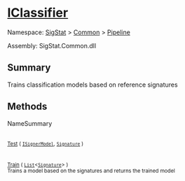 # [IClassifier](./IClassifier.md)

Namespace: [SigStat]() > [Common](./../README.md) > [Pipeline](./README.md)

Assembly: SigStat.Common.dll

## Summary
Trains classification models based on reference signatures

## Methods

NameSummary

<br><sub>[Test](./Methods/IClassifier-100663477.md) ( [`ISignerModel`](./ISignerModel.md), [`Signature`](./../Signature.md) )</sub><br><sub></sub><br>
<br><sub>[Train](./Methods/IClassifier-100663476.md) ( [`List`](https://docs.microsoft.com/en-us/dotnet/api/System.Collections.Generic.List-1)\<[`Signature`](./../Signature.md)> )</sub><br><sub>Trains a model based on the signatures and returns the trained model</sub><br>


